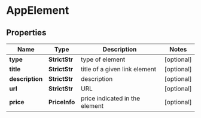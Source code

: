 # AppElement


## Properties

| Name | Type | Description | Notes |
|------------ | ------------- | ------------- | -------------|
**type** | **StrictStr** | type of element |[optional]|
**title** | **StrictStr** | title of a given link element |[optional]|
**description** | **StrictStr** | description |[optional]|
**url** | **StrictStr** | URL |[optional]|
**price** | **PriceInfo** | price indicated in the element |[optional]|